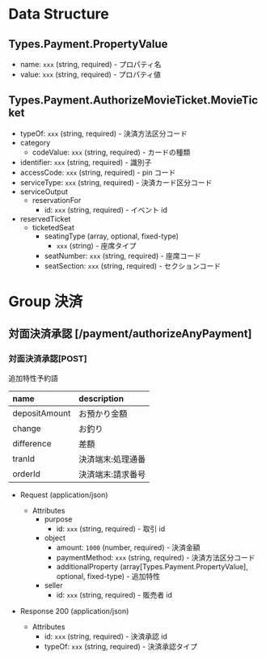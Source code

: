 # Data Structure

## Types.Payment.PropertyValue

-   name: `xxx` (string, required) - プロパティ名
-   value: `xxx` (string, required) - プロパティ値

## Types.Payment.AuthorizeMovieTicket.MovieTicket

-   typeOf: `xxx` (string, required) - 決済方法区分コード
-   category
    -   codeValue: `xxx` (string, required) - カードの種類
-   identifier: `xxx` (string, required) - 識別子
-   accessCode: `xxx` (string, required) - pin コード
-   serviceType: `xxx` (string, required) - 決済カード区分コード
-   serviceOutput
    -   reservationFor
        -   id: `xxx` (string, required) - イベント id
-   reservedTicket
    -   ticketedSeat
        -   seatingType (array, optional, fixed-type)
            -   `xxx` (string) - 座席タイプ
        -   seatNumber: `xxx` (string, required) - 座席コード
        -   seatSection: `xxx` (string, required) - セクションコード

# Group 決済

## 対面決済承認 [/payment/authorizeAnyPayment]

### 対面決済承認[POST]

追加特性予約語

| name          | description       |
| :------------ | :---------------- |
| depositAmount | お預かり金額      |
| change        | お釣り            |
| difference    | 差額              |
| tranId        | 決済端末:処理通番 |
| orderId       | 決済端末:請求番号 |

-   Request (application/json)

    -   Attributes
        -   purpose
            -   id: `xxx` (string, required) - 取引 id
        -   object
            -   amount: `1000` (number, required) - 決済金額
            -   paymentMethod: `xxx` (string, required) - 決済方法区分コード
            -   additionalProperty (array[Types.Payment.PropertyValue], optional, fixed-type) - 追加特性
        -   seller
            -   id: `xxx` (string, required) - 販売者 id

-   Response 200 (application/json)
    -   Attributes
        -   id: `xxx` (string, required) - 決済承認 id
        -   typeOf: `xxx` (string, required) - 決済承認タイプ

<!-- include(../../../response/400.md) -->
